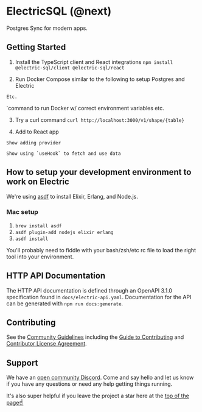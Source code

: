 # ElectricSQL (@next)

Postgres Sync for modern apps.

## Getting Started

1. Install the TypeScript client and React integrations
`npm install @electric-sql/client @electric-sql/react`

2. Run Docker Compose similar to the following to setup Postgres and Electric
```docker
Etc.
```

`command to run Docker w/ correct environment variables etc.

3. Try a curl command
`curl http://localhost:3000/v1/shape/{table}`

4. Add to React app
```tsx
Show adding provider
```

```tsx
Show using `useHook` to fetch and use data
```

## How to setup your development environment to work on Electric

We're using [asdf](https://asdf-vm.com/) to install Elixir, Erlang, and Node.js.

### Mac setup

1. `brew install asdf`
2. `asdf plugin-add nodejs elixir erlang`
3. `asdf install`

You'll probably need to fiddle with your bash/zsh/etc rc file to load the right tool into your environment.

## HTTP API Documentation

The HTTP API documentation is defined through an OpenAPI 3.1.0 specification found in `docs/electric-api.yaml`. Documentation for the API can be generated with `npm run docs:generate`.

## Contributing

See the [Community Guidelines](https://github.com/electric-sql/electric/blob/main/CODE_OF_CONDUCT.md) including the [Guide to Contributing](https://github.com/electric-sql/electric/blob/main/CONTRIBUTING.md) and [Contributor License Agreement](https://github.com/electric-sql/electric/blob/main/CLA.md).

## Support

We have an [open community Discord](https://discord.electric-sql.com). Come and say hello and let us know if you have any questions or need any help getting things running.

It's also super helpful if you leave the project a star here at the [top of the page☝️](#start-of-content)
